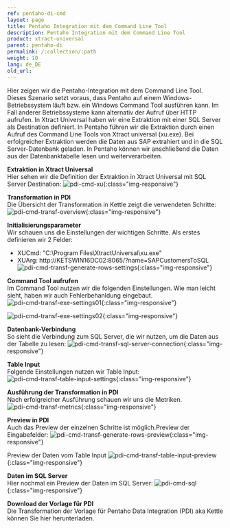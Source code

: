 ```yaml
---
ref: pentaho-di-cmd
layout: page
title: Pentaho Integration mit dem Command Line Tool
description: Pentaho Integration mit dem Command Line Tool
product: xtract-universal
parent: pentaho-di
permalink: /:collection/:path
weight: 10
lang: de_DE
old_url: 
---
```


Hier zeigen wir die Pentaho-Integration mit dem Command Line Tool.
Dieses Szenario setzt voraus, dass Pentaho auf einem Windows-Betriebssystem läuft bzw. ein Windows Command Tool ausführen kann.
Im Fall anderer Betriebssysteme kann alternativ der Aufruf über HTTP aufrufen. 
In Xtract Universal haben wir eine Extraktion mit einer SQL Server als Destination definiert. 
In Pentaho führen wir die Extraktion durch einen Aufruf des Command Line Tools von Xtract universal (xu.exe). Bei erfolgreicher Extraktion werden die Daten aus SAP extrahiert und in die SQL Server-Datenbank geladen. In Pentaho können wir anschließend die Daten aus der Datenbanktabelle lesen und weiterverarbeiten.

**Extraktion in Xtract Universal**<br>
Hier sehen wir die Definition der Extraktion in Xtract Universal mit SQL Server Destination:
![pdi-cmd-xu](/img/content/xu/best-practices/pdi-cmd/pdi-cmd-xu.png){:class="img-responsive"}

**Transformation in PDI**<br>
Die Übersicht der Transformation in Kettle zeigt die verwendeten Schritte:
![pdi-cmd-transf-overview](/img/content/xu/best-practices/pdi-cmd/pdi-cmd-transf-overview.png){:class="img-responsive"}

**Initialisierungsparameter**<br>
Wir schauen uns die Einstellungen der wichtigen Schritte.
Als erstes definieren wir 2 Felder: 
- XUCmd: "C:\Program Files\XtractUniversal\xu.exe"	
- XUArg: http://KETSWIN16DC02:8065/?name=SAPCustomersToSQL
![pdi-cmd-transf-generate-rows-settings](/img/content/xu/best-practices/pdi-cmd/pdi-cmd-transf-generate-rows-settings.png){:class="img-responsive"}

**Command Tool aufrufen**<br>
Im Command Tool nutzen wir die folgenden Einstellungen. Wie man leicht sieht, haben wir auch Fehlerbehanldung eingebaut. 
![pdi-cmd-transf-exe-settings01](/img/content/xu/best-practices/pdi-cmd/pdi-cmd-transf-exe-settings01.png){:class="img-responsive"}

![pdi-cmd-transf-exe-settings02](/img/content/xu/best-practices/pdi-cmd/pdi-cmd-transf-exe-settings02.png){:class="img-responsive"}

**Datenbank-Verbindung**<br>
So sieht die Verbindung zum SQL Server, die wir nutzen, um die Daten aus der Tabelle zu lesen:
![pdi-cmd-transf-sql-server-connection](/img/content/xu/best-practices/pdi-cmd/pdi-cmd-transf-sql-server-connection.png){:class="img-responsive"}

**Table Input**<br>
Folgende Einstellungen nutzen wir Table Input:
![pdi-cmd-transf-table-input-settings](/img/content/xu/best-practices/pdi-cmd/pdi-cmd-transf-table-input-settings.png){:class="img-responsive"}

**Ausführung der Transformation in PDI**<br>
Nach erfolgreicher Ausführung schauen wir uns die Metriken.<br>
![pdi-cmd-transf-metrics](/img/content/xu/best-practices/pdi-cmd/pdi-cmd-transf-metrics.png){:class="img-responsive"}

**Preview in PDI**<br>
Auch das Preview der einzelnen Schritte ist möglich.Preview der Eingabefelder: 
![pdi-cmd-transf-generate-rows-preview](/img/content/xu/best-practices/pdi-cmd/pdi-cmd-transf-generate-rows-preview.png){:class="img-responsive"}

Preview der Daten vom Table Input
![pdi-cmd-transf-table-input-preview](/img/content/xu/best-practices/pdi-cmd/pdi-cmd-transf-table-input-preview.png){:class="img-responsive"}

**Daten im SQL Server**<br>
Hier nochmal ein Preview der Daten im SQL Server:
![pdi-cmd-sql](/img/content/xu/best-practices/pdi-cmd/pdi-cmd-sql.png){:class="img-responsive"}

**Download der Vorlage für PDI**<br>
Die Transformation der Vorlage für Pentaho Data Integration (PDI) aka Kettle können Sie hier herunterladen.
